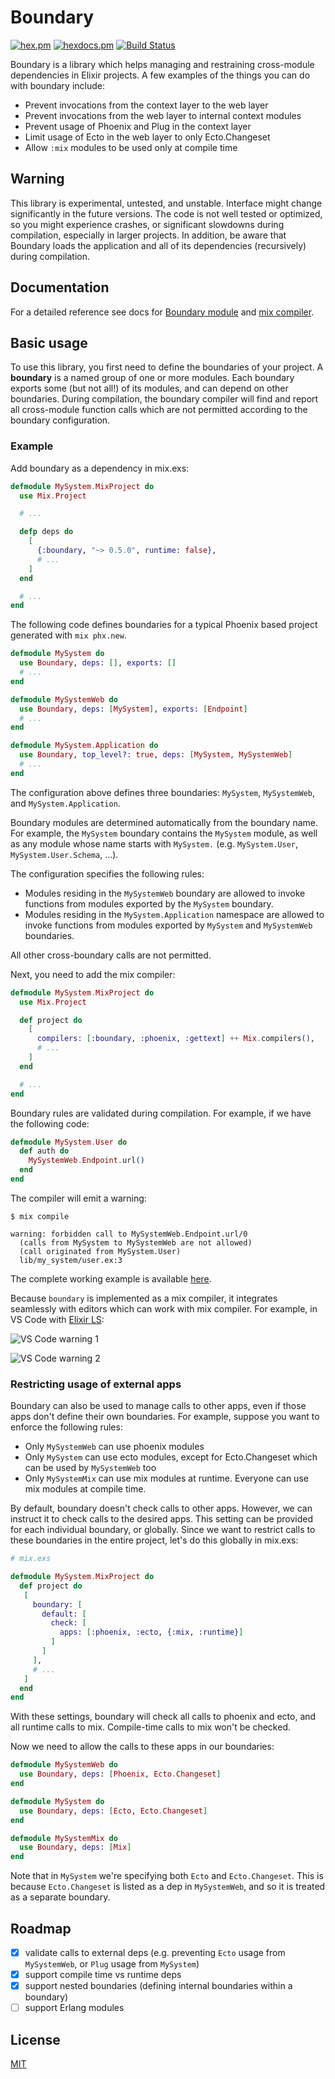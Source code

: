 # Boundary

[![hex.pm](https://img.shields.io/hexpm/v/boundary.svg?style=flat-square)](https://hex.pm/packages/boundary)
[![hexdocs.pm](https://img.shields.io/badge/docs-latest-green.svg?style=flat-square)](https://hexdocs.pm/boundary/)
[![Build Status](https://travis-ci.org/sasa1977/boundary.svg?branch=master)](https://travis-ci.org/sasa1977/boundary)

Boundary is a library which helps managing and restraining cross-module dependencies in Elixir projects. A few examples of the things you can do with boundary include:

- Prevent invocations from the context layer to the web layer
- Prevent invocations from the web layer to internal context modules
- Prevent usage of Phoenix and Plug in the context layer
- Limit usage of Ecto in the web layer to only Ecto.Changeset
- Allow `:mix` modules to be used only at compile time

## Warning

This library is experimental, untested, and unstable. Interface might change significantly in the future versions. The code is not well tested or optimized, so you might experience crashes, or significant slowdowns during compilation, especially in larger projects. In addition, be aware that Boundary loads the application and all of its dependencies (recursively) during compilation.

## Documentation

For a detailed reference see docs for [Boundary module](https://hexdocs.pm/boundary/Boundary.html) and [mix compiler](https://hexdocs.pm/boundary/Mix.Tasks.Compile.Boundary.html).

## Basic usage

To use this library, you first need to define the boundaries of your project. A __boundary__ is a named group of one or more modules. Each boundary exports some (but not all!) of its modules, and can depend on other boundaries. During compilation, the boundary compiler will find and report all cross-module function calls which are not permitted according to the boundary configuration.

### Example

Add boundary as a dependency in mix.exs:

```elixir
defmodule MySystem.MixProject do
  use Mix.Project

  # ...

  defp deps do
    [
      {:boundary, "~> 0.5.0", runtime: false},
      # ...
    ]
  end

  # ...
end
```

The following code defines boundaries for a typical Phoenix based project generated with `mix phx.new`.

```elixir
defmodule MySystem do
  use Boundary, deps: [], exports: []
  # ...
end

defmodule MySystemWeb do
  use Boundary, deps: [MySystem], exports: [Endpoint]
  # ...
end

defmodule MySystem.Application do
  use Boundary, top_level?: true, deps: [MySystem, MySystemWeb]
  # ...
end
```

The configuration above defines three boundaries: `MySystem`, `MySystemWeb`, and `MySystem.Application`.

Boundary modules are determined automatically from the boundary name. For example, the `MySystem` boundary contains the `MySystem` module, as well as any module whose name starts with `MySystem.` (e.g. `MySystem.User`, `MySystem.User.Schema`, ...).

The configuration specifies the following rules:

  - Modules residing in the `MySystemWeb` boundary are allowed to invoke functions from modules exported by the `MySystem` boundary.
  - Modules residing in the `MySystem.Application` namespace are allowed to invoke functions from modules exported by `MySystem` and `MySystemWeb` boundaries.

All other cross-boundary calls are not permitted.

Next, you need to add the mix compiler:

```elixir
defmodule MySystem.MixProject do
  use Mix.Project

  def project do
    [
      compilers: [:boundary, :phoenix, :gettext] ++ Mix.compilers(),
      # ...
    ]
  end

  # ...
end
```

Boundary rules are validated during compilation. For example, if we have the following code:

```elixir
defmodule MySystem.User do
  def auth do
    MySystemWeb.Endpoint.url()
  end
end

```

The compiler will emit a warning:

```
$ mix compile

warning: forbidden call to MySystemWeb.Endpoint.url/0
  (calls from MySystem to MySystemWeb are not allowed)
  (call originated from MySystem.User)
  lib/my_system/user.ex:3
```

The complete working example is available [here](demos/my_system).

Because `boundary` is implemented as a mix compiler, it integrates seamlessly with editors which can work with mix compiler. For example, in VS Code with [Elixir LS](https://github.com/elixir-lsp/elixir-ls):

![VS Code warning 1](images/vscode_warning_1.png)

![VS Code warning 2](images/vscode_warning_2.png)


### Restricting usage of external apps

Boundary can also be used to manage calls to other apps, even if those apps don't define their own boundaries. For example, suppose you want to enforce the following rules:

  - Only `MySystemWeb` can use phoenix modules
  - Only `MySystem` can use ecto modules, except for Ecto.Changeset which can be used by `MySystemWeb` too
  - Only `MySystemMix` can use mix modules at runtime. Everyone can use mix modules at compile time.

By default, boundary doesn't check calls to other apps. However, we can instruct it to check calls to the desired apps. This setting can be provided for each individual boundary, or globally. Since we want to restrict calls to these boundaries in the entire project, let's do this globally in mix.exs:

```elixir
# mix.exs

defmodule MySystem.MixProject do
  def project do
   [
     boundary: [
       default: [
         check: [
           apps: [:phoenix, :ecto, {:mix, :runtime}]
         ]
       ]
     ],
     # ...
   ]
  end
end
```

With these settings, boundary will check all calls to phoenix and ecto, and all runtime calls to mix. Compile-time calls to mix won't be checked.

Now we need to allow the calls to these apps in our boundaries:

```elixir
defmodule MySystemWeb do
  use Boundary, deps: [Phoenix, Ecto.Changeset]
end

defmodule MySystem do
  use Boundary, deps: [Ecto, Ecto.Changeset]
end

defmodule MySystemMix do
  use Boundary, deps: [Mix]
end
```

Note that in `MySystem` we're specifying both `Ecto` and `Ecto.Changeset`. This is because `Ecto.Changeset` is listed as a dep in `MySystemWeb`, and so it is treated as a separate boundary.


## Roadmap

- [x] validate calls to external deps (e.g. preventing `Ecto` usage from `MySystemWeb`, or `Plug` usage from `MySystem`)
- [x] support compile time vs runtime deps
- [x] support nested boundaries (defining internal boundaries within a boundary)
- [ ] support Erlang modules

## License

[MIT](LICENSE)
